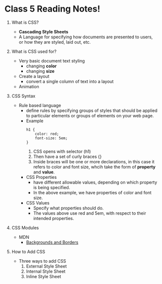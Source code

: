 # Class 5 Reading Notes!

1. What is CSS?
    - **Cascading Style Sheets**  
    - A Language for specifying how documents are presented to users, or how they are styled, laid out, etc.  

2. What is CSS used for?  
    - Very basic document text styling  
        - changing **color**  
        - changing **size**  
    - Create a layout  
        - convert a single column of text into a layout  
    - Animation  

3. CSS Syntax
    - Rule based language  
        - define rules by specifying groups of styles that should be applied to particular elements or groups of elements on your web page.  
        - Example
            ~~~
            h1 {  
                color: red;  
                font-size: 5em;  
            }
            ~~~
            1. CSS opens with selector  (h1)
            2. Then have a set of curly braces {}  
            3. Inside braces will be one or more declarations, in this case it refers to color and font size, whcih take the form of **property** and **value**.  
        - CSS Properties
            - have different allowable values, depending on which property is being specified.  
            - In the above example, we have properties of color and font size.  
        - CSS Values
            - Specify what properties should do.  
            - The values above use red and 5em, with respect to their intended properties.  
4. CSS Modules  
    - MDN  
        - [Backgrounds and Borders](https://developer.mozilla.org/en-US/docs/Web/CSS/CSS_Backgrounds_and_Borders)  

5. How to Add CSS  
    - Three ways to add CSS  
        1. External Style Sheet  
        2. Internal Style Sheet  
        3. Inline Style Sheet  
    